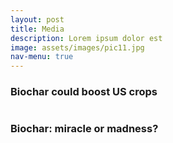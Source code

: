 ```yaml
---
layout: post
title: Media
description: Lorem ipsum dolor est
image: assets/images/pic11.jpg
nav-menu: true
---
```


<!-- Main -->
<div id="main" class="alt">

<!-- One -->
<section id="one">
	<div class="inner">

<h3>Biochar could boost US crops</h3>
<div class="box">
<p><span class="image left"><img src="https://physicsworld.com/wp-content/uploads/2019/07/wheat-square-20440028-iStock_LukaTDB.jpg" alt="" /></span>
	
</div>

<h3>Biochar: miracle or madness?</h3>
<div class="box">
<p><span class="image left"><img src="http://geographical.co.uk/images/articles/development/2019/shutterstock_1088150546.jpg" alt="" /></span>
	
</div>

</div>
</section>

</div>

